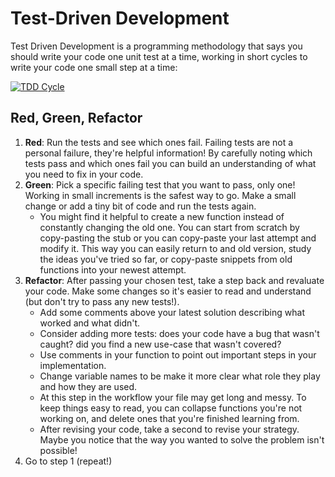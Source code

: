 # Test-Driven Development

Test Driven Development is a programming methodology that says you should write
your code one unit test at a time, working in short cycles to write your code
one small step at a time:

[![TDD Cycle](./.assets/tdd_cycle.png)](https://stackoverflow.com/questions/31438065/how-to-do-test-driven-development-right-way)

## Red, Green, Refactor

1. **Red**: Run the tests and see which ones fail. Failing tests are not a
   personal failure, they're helpful information! By carefully noting which
   tests pass and which ones fail you can build an understanding of what you
   need to fix in your code.
2. **Green**: Pick a specific failing test that you want to pass, only one!
   Working in small increments is the safest way to go. Make a small change or
   add a tiny bit of code and run the tests again.
   - You might find it helpful to create a new function instead of constantly
     changing the old one. You can start from scratch by copy-pasting the stub
     or you can copy-paste your last attempt and modify it. This way you can
     easily return to and old version, study the ideas you've tried so far, or
     copy-paste snippets from old functions into your newest attempt.
3. **Refactor**: After passing your chosen test, take a step back and revaluate
   your code. Make some changes so it's easier to read and understand (but don't
   try to pass any new tests!).
   - Add some comments above your latest solution describing what worked and
     what didn't.
   - Consider adding more tests: does your code have a bug that wasn't caught?
     did you find a new use-case that wasn't covered?
   - Use comments in your function to point out important steps in your
     implementation.
   - Change variable names to be make it more clear what role they play and how
     they are used.
   - At this step in the workflow your file may get long and messy. To keep
     things easy to read, you can collapse functions you're not working on, and
     delete ones that you're finished learning from.
   - After revising your code, take a second to revise your strategy. Maybe you
     notice that the way you wanted to solve the problem isn't possible!
4. Go to step 1 (repeat!)

